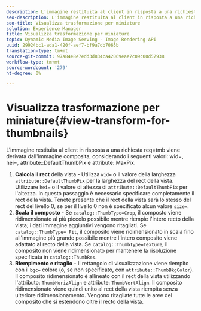 ```yaml
---
description: L'immagine restituita al client in risposta a una richiesta req=tmb viene derivata dall'immagine composita considerando i seguenti valori wid=, hei=, attribute DefaultThumbPix e attribute MaxPix.
seo-description: L'immagine restituita al client in risposta a una richiesta req=tmb viene derivata dall'immagine composita considerando i seguenti valori wid=, hei=, attribute DefaultThumbPix e attribute MaxPix.
seo-title: Visualizza trasformazione per miniature
solution: Experience Manager
title: Visualizza trasformazione per miniature
topic: Dynamic Media Image Serving - Image Rendering API
uuid: 29924bc1-ada1-420f-aef7-bf9a7db7065b
translation-type: tm+mt
source-git-commit: 97a84e8e7edd3d834ca42069eae7c09c00d57938
workflow-type: tm+mt
source-wordcount: '279'
ht-degree: 0%

---
```



# Visualizza trasformazione per miniature{#view-transform-for-thumbnails}

L&#39;immagine restituita al client in risposta a una richiesta req=tmb viene derivata dall&#39;immagine composita, considerando i seguenti valori: wid=, hei=, attribute::DefaultThumbPix e attribute::MaxPix.

1. **Calcola il rect**  della vista - Utilizza  `wid=` o il valore della larghezza  `attribute::DefaultThumbPix` per la larghezza del rect della vista. Utilizzare `hei=` o il valore di altezza di `attribute::DefaultThumbPix` per l&#39;altezza. In questo passaggio è necessario specificare completamente il rect della vista. Tenete presente che il rect della vista sarà lo stesso del rect del livello 0, se per il livello 0 non è specificato alcun valore `size=`.
1. **Scala il composto**  - Se  `catalog::ThumbType=Crop`, il composto viene ridimensionato al più piccolo possibile mentre riempie l&#39;intero recto della vista; i dati immagine aggiuntivi vengono ritagliati. Se `catalog::ThumbType= Fit`, il composito viene ridimensionato in scala fino all&#39;immagine più grande possibile mentre l&#39;intero composito viene adattato al recto della vista. Se `catalog::ThumbType=Texture`, il composito non viene ridimensionato per mantenere la risoluzione specificata in `catalog::ThumbRes`.
1. **Riempimento e ritaglio**  - Il rettangolo di visualizzazione viene riempito con il  `bgc=` colore (o, se non specificato, con  `attribute::ThumbBkgColor`). Il composito ridimensionato è allineato con il rect della vista utilizzando l&#39;attributo: `ThumbHorizAlign` e attribute: `ThumbVertAlign`. Il composito ridimensionato viene quindi unito al rect della vista riempita senza ulteriore ridimensionamento. Vengono ritagliate tutte le aree del composito che si estendono oltre il recto della vista.

